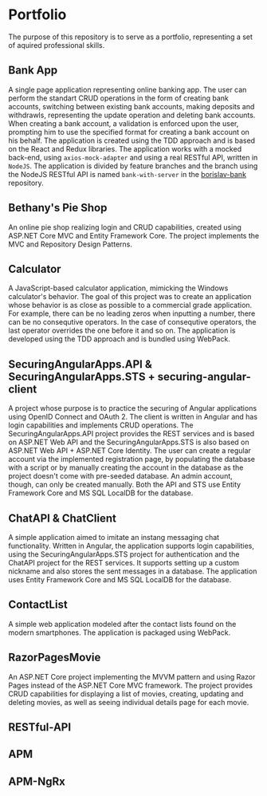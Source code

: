# Portfolio

The purpose of this repository is to serve as a portfolio, representing a set of aquired professional skills.

## Bank App

A single page application representing online banking app. The user can perform the standart CRUD operations in the form of creating bank accounts, switching between existing bank accounts, making deposits and withdrawls, representing the update operation and deleting bank accounts. When creating a bank account, a validation is enforced upon the user, prompting him to use the specified format for creating a bank account on his behalf. The application is created using the TDD approach and is based on the React and Redux libraries. The application works with a mocked back-end, using `axios-mock-adapter` and using a real RESTful API, written in `NodeJS`. The application is divided by feature branches and the branch using the NodeJS RESTful API is named `bank-with-server` in the [borislav-bank](https://github.com/BorislavAnchev/borislav-bank) repository.

## Bethany's Pie Shop

An online pie shop realizing login and CRUD capabilities, created using ASP.NET Core MVC and Entity Framework Core. The project implements the MVC and Repository Design Patterns.

## Calculator

A JavaScript-based calculator application, mimicking the Windows calculator's behavior. The goal of this project was to create an application whose behavior is as close as possible to a commercial grade application. For example, there can be no leading zeros when inputting a number, there can be no consequtive operators. In the case of consequtive operators, the last operator overrides the one before it and so on. The application is developed using the TDD approach and is bundled using WebPack.

## SecuringAngularApps.API & SecuringAngularApps.STS + securing-angular-client

A project whose purpose is to practice the securing of Angular applications using OpenID Connect and OAuth 2. The client is written in Angular and has login capabilities and implements CRUD operations. The SecuringAngularApps.API project provides the REST services and is based on ASP.NET Web API and the SecuringAngularApps.STS is also based on ASP.NET Web API + ASP.NET Core Identity. The user can create a regular account via the implemented registration page, by populating the database with a script or by manually creating the account in the database as the project doesn't come with pre-seeded database. An admin account, though, can only be created manually. Both the API and STS use Entity Framework Core and MS SQL LocalDB for the database.

## ChatAPI & ChatClient

A simple application aimed to imitate an instang messaging chat functionality. Written in Angular, the application supports login capabilities, using the SecuringAngularApps.STS project for authentication and the ChatAPI project for the REST services. It supports setting up a custom nickname and also stores the sent messages in a database. The application uses Entity Framework Core and MS SQL LocalDB for the database.

## ContactList

A simple web application modeled after the contact lists found on the modern smartphones. The application is packaged using WebPack.

## RazorPagesMovie

An ASP.NET Core project implementing the MVVM pattern and using Razor Pages instead of the ASP.NET Core MVC framework. The project provides CRUD capabilities for displaying a list of movies, creating, updating and deleting movies, as well as seeing individual details page for each movie.

## RESTful-API

## APM

## APM-NgRx
